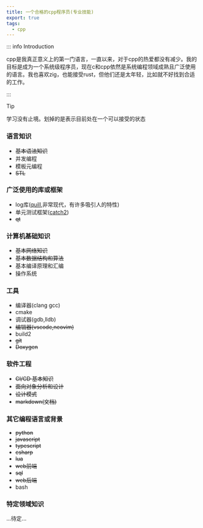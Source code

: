 ```yaml
---
title: 一个合格的cpp程序员(专业技能)
export: true
tags:
  - cpp
---
```


::: info Introduction

cpp是我真正意义上的第一门语言，一直以来，对于cpp的热爱都没有减少。我的目标是成为一个系统级程序员，现在c和cpp依然是系统编程领域成熟且广泛使用的语言。我也喜欢zig，也能接受rust，但他们还是太年轻，比如就不好找到合适的工作。

:::

> [!TIP]
> 学习没有止境。划掉的是表示目前处在一个可以接受的状态


### 语言知识

- ~~基本语法知识~~
- 并发编程
- 模板元编程
- ~~STL~~

### 广泛使用的库或框架

- log库([quill](https://github.com/odygrd/quill),非常现代，有许多吸引人的特性)
- 单元测试框架([catch2](https://github.com/catchorg/Catch2))
- ~~qt~~

### 计算机基础知识

- ~~基本网络知识~~
- ~~基本数据结构和算法~~
- 基本编译原理和汇编
- 操作系统

### 工具

- 编译器(clang gcc)
- cmake
- 调试器(gdb,lldb)
- ~~编辑器(vscode,neovim)~~
- build2
- ~~git~~
- ~~Doxygen~~


### 软件工程

- ~~CI/CD 基本知识~~
- ~~面向对象分析和设计~~
- ~~设计模式~~
- ~~markdown(文档)~~

### 其它编程语言或背景

- ~~python~~
- ~~javascript~~
- ~~typescript~~
- ~~csharp~~
- ~~lua~~
- ~~web前端~~
- ~~sql~~
- ~~web后端~~
- bash

### 特定领域知识

...待定...

